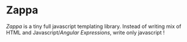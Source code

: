 # Zappa

*Zappa* is a tiny full javascript templating library. Instead of writing mix of HTML and Javascript/*Angular Expressions*, write only javascript !
